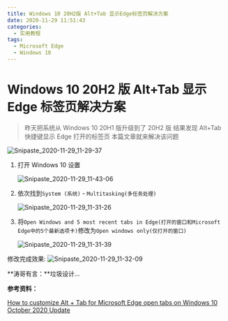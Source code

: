 ```yaml
---
title: Windows 10 20H2版 Alt+Tab 显示Edge标签页解决方案
date: 2020-11-29 11:51:43
categories:
  - 实用教程
tags:
  - Microsoft Edge
  - Windows 10
---
```


# Windows 10 20H2 版 Alt+Tab 显示 Edge 标签页解决方案

> 昨天把系统从 Windows 10 20H1 版升级到了 20H2 版
> 结果发现 Alt+Tab 快捷键显示 Edge 打开的标签页
> 本篇文章就来解决该问题

![Snipaste_2020-11-29_11-29-37](https://img-1251985644.file.myqcloud.com/img/blog/windows-10-20h2-alt-tab-edge/Snipaste_2020-11-29_11-29-37.png)

1. 打开 Windows 10 设置

   ![Snipaste_2020-11-29_11-43-06](https://img-1251985644.file.myqcloud.com/img/blog/windows-10-20h2-alt-tab-edge/Snipaste_2020-11-29_11-43-06.png)

2. 依次找到`System (系统)` - `Multitasking(多任务处理)`

   ![Snipaste_2020-11-29_11-31-26](https://img-1251985644.file.myqcloud.com/img/blog/windows-10-20h2-alt-tab-edge/Snipaste_2020-11-29_11-31-26.png)

3. 将`Open Windows and 5 most recent tabs in Edge(打开的窗口和Microsoft Edge中的5个最新选项卡)`修改为`Open windows only(仅打开的窗口)`

   ![Snipaste_2020-11-29_11-31-39](https://img-1251985644.file.myqcloud.com/img/blog/windows-10-20h2-alt-tab-edge/Snipaste_2020-11-29_11-31-39.png)

修改完成效果:
![Snipaste_2020-11-29_11-32-09](https://img-1251985644.file.myqcloud.com/img/blog/windows-10-20h2-alt-tab-edge/Snipaste_2020-11-29_11-32-09.png)

**涛哥有言：**垃圾设计...

**参考资料：**

[How to customize Alt + Tab for Microsoft Edge open tabs on Windows 10 October 2020 Update](https://www.windowscentral.com/how-customize-alt-tab-microsoft-edge-open-tabs-windows-10-october-2020-update)
